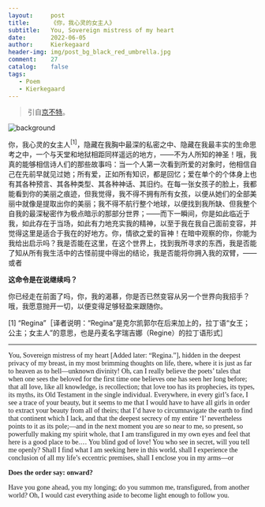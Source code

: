 ```yaml
---
layout:     post
title:      《你，我心灵的女主人》
subtitle:   You, Sovereign mistress of my heart
date:       2022-06-05
author:     Kierkegaard
header-img: img/post_bg_black_red_umbrella.jpg
comment:    27
catalog:    false
tags:
   - Poem
   - Kierkegaard
---
```


> 引自[京不特](https://www.douban.com/note/832514248/)。

![background](https://huang-feiyu.github.io/img/post_bg_black_red_umbrella.jpg)

你，我心灵的女主人<sup>[1]</sup>，隐藏在我胸中最深的私密之中、隐藏在我最丰实的生命思考之中，一个与天堂和地狱相距同样遥远的地方，——不为人所知的神圣！哦，我真的能够相信诗人们的那些故事吗：当一个人第一次看到所爱的对象时，他相信自己在先前早就见过她；所有爱，正如所有知识，都是回忆；爱在单个的个体身上也有其各种预言、其各种类型、其各种神话、其旧约。在每一张女孩子的脸上，我都能看到你的美丽之痕迹，但我觉得，我不得不拥有所有女孩，以便从她们的全部美丽中就像是提取出你的美丽；我不得不航行整个地球，以便找到我所缺、但我整个自我的最深秘密作为极点暗示的那部分世界；——而下一瞬间，你是如此临近于我，如此存在于当场，如此有力地充实我的精神，以至于我在我自己面前变容，并觉得这里是适合于我在的好地方。你，情欲之爱的盲神！在暗中观察的你，你能为我给出启示吗？我是否能在这里，在这个世界上，找到我所寻求的东西，我是否能了知从所有我生活中的古怪前提中得出的结论，我是否能将你拥入我的双臂，——或者

**这命令是在说继续吗？**

你已经走在前面了吗，你，我的渴慕，你是否已然变容从另一个世界向我招手？哦，我愿意抛开一切，以便变得足够轻盈来跟随你。

[1] “Regina”［译者说明：“Regina”是克尔凯郭尔在后来加上的，拉丁语“女王；公主；女主人”的意思，也是丹麦名字瑞吉娜（Regine）的拉丁语形式］

---

<p><font face="verdana">You, Sovereign mistress of my heart [Added later: “Regina.”], hidden in the deepest privacy of my breast, in my most brimming thoughts on life, there, where it is just as far to heaven as to hell—unknown divinity! Oh, can I really believe the poets’ tales that when one sees the beloved for the first time one believes one has seen her long before; that all love, like all knowledge, is recollection; that love too has its prophecies, its types, its myths, its Old Testament in the single individual. Everywhere, in every girl’s face, I see a trace of your beauty, but it seems to me that I would have to have all girls in order to extract your beauty from all of theirs; that I’d have to circumnavigate the earth to find that continent which I lack, and that the deepest secrecy of my entire ‘I’ nevertheless points to it as its pole;—and in the next moment you are so near to me, so present, so powerfully making my spirit whole, that I am transfigured in my own eyes and feel that here is a good place to be.… You blind god of love! You who see in secret, will you tell me openly? Shall I find what I am seeking here in this world, shall I experience the conclusion of all my life’s eccentric premises, shall I enclose you in my arms—or</font></p>

<p><font face="verdana"><strong>Does the order say: onward?</strong></font></p>

<p><font face="verdana">Have you gone ahead, you my longing; do you summon me, transfigured, from another world? Oh, I would cast everything aside to become light enough to follow you.</font></p>

